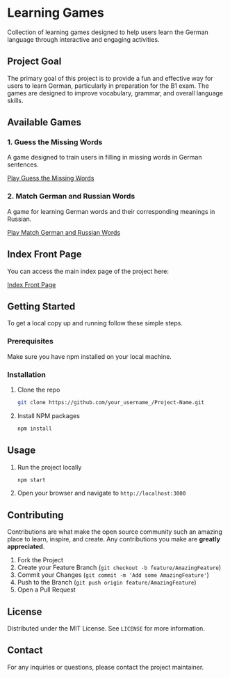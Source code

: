 # Learning Games

Collection of learning games designed to help users learn the German language through interactive and engaging activities.

## Project Goal

The primary goal of this project is to provide a fun and effective way for users to learn German, particularly in preparation for the B1 exam. The games are designed to improve vocabulary, grammar, and overall language skills.

## Available Games

### 1. Guess the Missing Words

A game designed to train users in filling in missing words in German sentences.

[Play Guess the Missing Words](https://sergkam.github.io/learning-games/guess-articles.html)

### 2. Match German and Russian Words

A game for learning German words and their corresponding meanings in Russian.

[Play Match German and Russian Words](https://sergkam.github.io/learning-games/german-words-match.html)

## Index Front Page

You can access the main index page of the project here:

[Index Front Page](https://sergkam.github.io/learning-games/index.html)

## Getting Started

To get a local copy up and running follow these simple steps.

### Prerequisites

Make sure you have npm installed on your local machine.

### Installation

1. Clone the repo
   ```sh
   git clone https://github.com/your_username_/Project-Name.git
   ```
2. Install NPM packages
   ```sh
   npm install
   ```

## Usage

1. Run the project locally
   ```sh
   npm start
   ```
2. Open your browser and navigate to `http://localhost:3000`

## Contributing

Contributions are what make the open source community such an amazing place to learn, inspire, and create. Any contributions you make are **greatly appreciated**.

1. Fork the Project
2. Create your Feature Branch (`git checkout -b feature/AmazingFeature`)
3. Commit your Changes (`git commit -m 'Add some AmazingFeature'`)
4. Push to the Branch (`git push origin feature/AmazingFeature`)
5. Open a Pull Request

## License

Distributed under the MIT License. See `LICENSE` for more information.

## Contact

For any inquiries or questions, please contact the project maintainer.
